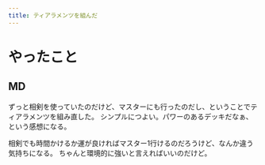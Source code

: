 ```yaml
---
title: ティアラメンツを組んだ
---
```


# やったこと

## MD

ずっと相剣を使っていたのだけど、マスターにも行ったのだし、ということでティアラメンツを組み直した。
シンプルにつよい。パワーのあるデッキだなぁ、という感想になる。

相剣でも時間かけるか運が良ければマスター1行けるのだろうけど、なんか違う気持ちになる。
ちゃんと環境的に強いと言えればいいのだけど。
